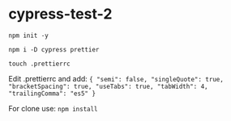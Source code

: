 # cypress-test-2

`npm init -y`

`npm i -D cypress prettier`

`touch .prettierrc`

Edit .prettierrc and add:
`{
    "semi": false,
    "singleQuote": true,
    "bracketSpacing": true,
    "useTabs": true,
    "tabWidth": 4,
    "trailingComma": "es5"
}`

For clone use: `npm install`